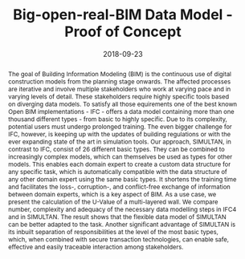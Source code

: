 ---
abstract: The goal of Building Information Modeling (BIM) is the continuous use of
  digital construction models from the planning stage onwards. The affected processes
  are iterative and involve multiple stakeholders who work at varying pace and in
  varying levels of detail. These stakeholders require highly specific tools based
  on diverging data models. To satisfy all those equirements one of the best known
  Open BIM implementations - IFC - offers a data model containing more than one thousand
  different types - from basic to highly specific. Due to its complexity, potential
  users must undergo prolonged training. The even bigger challenge for IFC, however,
  is keeping up with the updates of building regulations or with the ever expanding
  state of the art in simulation tools. Our approach, SIMULTAN, in contrast to IFC,
  consist of 26 different basic types. They can be combined to increasingly complex
  models, which can themselves be used as types for other models. This enables each
  domain expert to create a custom data structure for any specific task, which is
  automatically compatible with the data structure of any other domain expert using
  the same basic types. It shortens the training time and facilitates the loss-, corruption-,
  and conflict-free exchange of information between domain experts, which is a key
  aspect of BIM. As a use case, we present the calculation of the U-Value of a multi-layered
  wall. We compare number, complexity and adequacy of the necessary data modelling
  steps in IFC4 and in SIMULTAN. The result shows that the flexible data model of
  SIMULTAN can be better adapted to the task. Another significant advantage of SIMULTAN
  is its inbuilt separation of responsibilities at the level of the most basic types,
  which, when combined with secure transaction technologies, can enable safe, effective
  and easily traceable interaction among stakeholders.
authors:
- Galina Paskaleva
- Sabine Wolny
- Thomas Bednar
date: '2018-09-23'
featured: false
links:
- name: Publik
  url: https://publik.tuwien.ac.at/showentry.php?ID=274757&lang=2
publication: 'Talk: 7th International Building Physics Conference, IBPC2018, Syracuse,
  NY, USA; 09-23-2018 - 09-26-2018; in: "IBPC2018 - Healthy, Intelligent and Resilient
  Buildings and Urban Environments", (2018), 1083 - 1088'
publication_types:
- '1'
publishDate: '2018-09-23'
title: Big-open-real-BIM Data Model - Proof of Concept
url_pdf: ''
---